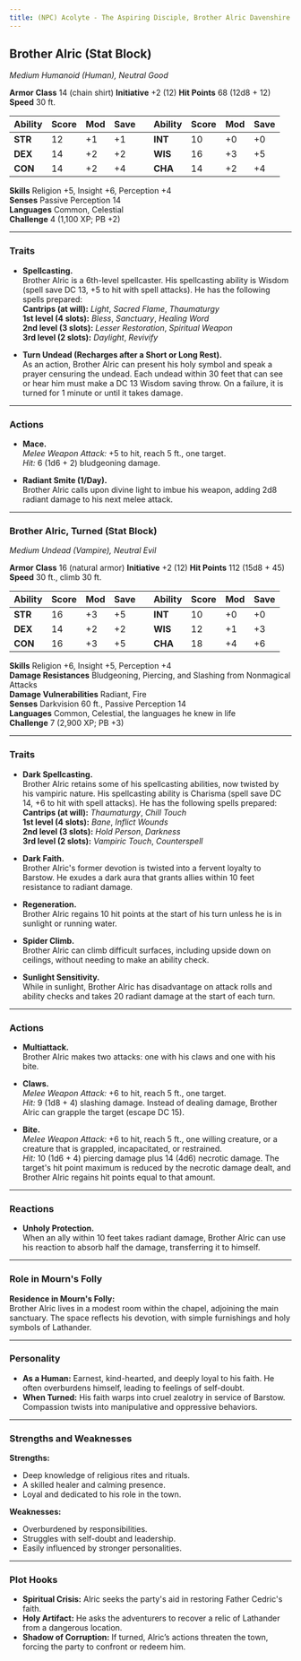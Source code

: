 ```yaml
---
title: (NPC) Acolyte - The Aspiring Disciple, Brother Alric Davenshire
---
```



## **Brother Alric (Stat Block)**

*Medium Humanoid (Human), Neutral Good*

**Armor Class** 14 (chain shirt) 
**Initiative** +2 (12) 
**Hit Points** 68 (12d8 + 12)  
**Speed** 30 ft. 

| Ability | Score | Mod | Save |     | Ability | Score | Mod | Save |
| ------- | ----- | --- | ---- | --- | ------- | ----- | --- | ---- |
| **STR** | 12    | +1  | +1   |     | **INT** | 10    | +0  | +0   |
| **DEX** | 14    | +2  | +2   |     | **WIS** | 16    | +3  | +5   |
| **CON** | 14    | +2  | +4   |     | **CHA** | 14    | +2  | +4   |

**Skills** Religion +5, Insight +6, Perception +4  
**Senses** Passive Perception 14  
**Languages** Common, Celestial  
**Challenge** 4 (1,100 XP; PB +2)

---

### **Traits**

- **Spellcasting.**  
  Brother Alric is a 6th-level spellcaster. His spellcasting ability is Wisdom (spell save DC 13, +5 to hit with spell attacks). He has the following spells prepared:  
  **Cantrips (at will):** *Light*, *Sacred Flame*, *Thaumaturgy*  
  **1st level (4 slots):** *Bless*, *Sanctuary*, *Healing Word*  
  **2nd level (3 slots):** *Lesser Restoration*, *Spiritual Weapon*  
  **3rd level (2 slots):** *Daylight*, *Revivify*

- **Turn Undead (Recharges after a Short or Long Rest).**  
  As an action, Brother Alric can present his holy symbol and speak a prayer censuring the undead. Each undead within 30 feet that can see or hear him must make a DC 13 Wisdom saving throw. On a failure, it is turned for 1 minute or until it takes damage.

---

### **Actions**

- **Mace.**  
  *Melee Weapon Attack:* +5 to hit, reach 5 ft., one target.  
  *Hit:* 6 (1d6 + 2) bludgeoning damage.

- **Radiant Smite (1/Day).**  
  Brother Alric calls upon divine light to imbue his weapon, adding 2d8 radiant damage to his next melee attack.

---

### **Brother Alric, Turned (Stat Block)**

*Medium Undead (Vampire), Neutral Evil*

**Armor Class** 16 (natural armor)                                  **Initiative** +2 (12)
**Hit Points** 112 (15d8 + 45)  
**Speed** 30 ft., climb 30 ft.

| Ability | Score | Mod | Save |     | Ability | Score | Mod | Save |
| ------- | ----- | --- | ---- | --- | ------- | ----- | --- | ---- |
| **STR** | 16    | +3  | +5   |     | **INT** | 10    | +0  | +0   |
| **DEX** | 14    | +2  | +2   |     | **WIS** | 12    | +1  | +3   |
| **CON** | 16    | +3  | +5   |     | **CHA** | 18    | +4  | +6   |

**Skills** Religion +6, Insight +5, Perception +4  
**Damage Resistances** Bludgeoning, Piercing, and Slashing from Nonmagical Attacks  
**Damage Vulnerabilities** Radiant, Fire  
**Senses** Darkvision 60 ft., Passive Perception 14  
**Languages** Common, Celestial, the languages he knew in life  
**Challenge** 7 (2,900 XP; PB +3)

---

### **Traits**

- **Dark Spellcasting.**  
  Brother Alric retains some of his spellcasting abilities, now twisted by his vampiric nature. His spellcasting ability is Charisma (spell save DC 14, +6 to hit with spell attacks). He has the following spells prepared:  
  **Cantrips (at will):** *Thaumaturgy*, *Chill Touch*  
  **1st level (4 slots):** *Bane*, *Inflict Wounds*  
  **2nd level (3 slots):** *Hold Person*, *Darkness*  
  **3rd level (2 slots):** *Vampiric Touch*, *Counterspell*

- **Dark Faith.**  
  Brother Alric's former devotion is twisted into a fervent loyalty to Barstow. He exudes a dark aura that grants allies within 10 feet resistance to radiant damage.

- **Regeneration.**  
  Brother Alric regains 10 hit points at the start of his turn unless he is in sunlight or running water.

- **Spider Climb.**  
  Brother Alric can climb difficult surfaces, including upside down on ceilings, without needing to make an ability check.

- **Sunlight Sensitivity.**  
  While in sunlight, Brother Alric has disadvantage on attack rolls and ability checks and takes 20 radiant damage at the start of each turn.

---

### **Actions**

- **Multiattack.**  
  Brother Alric makes two attacks: one with his claws and one with his bite.

- **Claws.**  
  *Melee Weapon Attack:* +6 to hit, reach 5 ft., one target.  
  *Hit:* 9 (1d8 + 4) slashing damage. Instead of dealing damage, Brother Alric can grapple the target (escape DC 15).

- **Bite.**  
  *Melee Weapon Attack:* +6 to hit, reach 5 ft., one willing creature, or a creature that is grappled, incapacitated, or restrained.  
  *Hit:* 10 (1d6 + 4) piercing damage plus 14 (4d6) necrotic damage. The target's hit point maximum is reduced by the necrotic damage dealt, and Brother Alric regains hit points equal to that amount.

---

### **Reactions**

- **Unholy Protection.**  
  When an ally within 10 feet takes radiant damage, Brother Alric can use his reaction to absorb half the damage, transferring it to himself.

---

### **Role in Mourn's Folly**

**Residence in Mourn's Folly:**  
Brother Alric lives in a modest room within the chapel, adjoining the main sanctuary. The space reflects his devotion, with simple furnishings and holy symbols of Lathander.

---

### **Personality**

- **As a Human:** Earnest, kind-hearted, and deeply loyal to his faith. He often overburdens himself, leading to feelings of self-doubt.  
- **When Turned:** His faith warps into cruel zealotry in service of Barstow. Compassion twists into manipulative and oppressive behaviors.

---

### **Strengths and Weaknesses**

**Strengths:**  
- Deep knowledge of religious rites and rituals.  
- A skilled healer and calming presence.  
- Loyal and dedicated to his role in the town.

**Weaknesses:**  
- Overburdened by responsibilities.  
- Struggles with self-doubt and leadership.  
- Easily influenced by stronger personalities.

---

### **Plot Hooks**

- **Spiritual Crisis:** Alric seeks the party's aid in restoring Father Cedric's faith.  
- **Holy Artifact:** He asks the adventurers to recover a relic of Lathander from a dangerous location.  
- **Shadow of Corruption:** If turned, Alric’s actions threaten the town, forcing the party to confront or redeem him.
